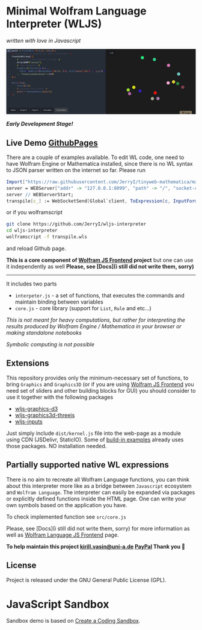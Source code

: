 # Minimal Wolfram Language Interpreter (WLJS) 
*written with love in Javascript*

![image](static/demo.gif)

***Early Development Stage!***

## Live Demo [GithubPages](https://jerryi.github.io/wljs-interpreter/)
There are a couple of examples available. To edit WL code, one need to have Wolfram Engine or Mathematica installed, since there is no WL syntax to JSON parser written on the internet so far. Please run
```mathematica
Import["https://raw.githubusercontent.com/JerryI/tinyweb-mathematica/master/Tinyweb/Tinyweb.wl"];
server = WEBServer["addr" -> "127.0.0.1:8099", "path" -> "/", "socket-close" -> True];
server // WEBServerStart;
transpile[c_] := WebSocketSend[Global`client, ToExpression[c, InputForm, Hold]];
```
or if you wolframscript
```bash
git clone https://github.com/JerryI/wljs-interpreter
cd wljs-interpreter
wolframscript -f transpile.wls
```
and reload Github page.

__This is a core component of [Wolfram JS Frontend](https://github.com/JerryI/wolfram-js-frontend) project__
but one can use it independently as well
__Please, see [Docs](i still did not write them, sorry)__

---

It includes two parts
- `interpeter.js` - a set of functions, that executes the commands and maintain binding between variables
- `core.js` - core library (support for `List`, `Rule` and etc...)

*This is not meant for heavy computations, but rather for interpreting the results produced by Wolfram Engine / Mathematica in your browser or making standalone notebooks*

*Symbolic computing is not possible*

## Extensions
This repository provides only the minimum-necessary set of functions, to bring `Graphics` and `Graphics3D` (or if you are using [Wolfram JS Frontend](https://github.com/JerryI/wolfram-js-frontend) you need set of sliders and other building blocks for GUI) you should consider to use it together with the following packages

- [wljs-graphics-d3](https://github.com/JerryI/wljs-graphics-d3)
- [wljs-graphics3d-threejs](https://github.com/JerryI/Mathematica-ThreeJS-graphics-engine)
- [wljs-inputs](https://github.com/JerryI/wljs-inputs)

Just simply include `dist/kernel.js` file into the web-page as a module using CDN (JSDelivr, StaticIO). Some of [build-in examples]((#examples)) already uses those packages. NO installation needed.

## Partially supported native WL expressions
There is no aim to recreate all Wolfram Language functions, you can think about this interpreter more like as a bridge between `Javascript` ecosystem and `Wolfram Language`. The interpreter can easily be expanded via packages or explicitly defined functions inside the HTML page. One can write your own symbols based on the application you have.

To check implemented function see `src/core.js`

Please, see [Docs](i still did not write them, sorry) for more information as well as [Wolfram Language JS Frontend](https://github.com/JerryI/wolfram-js-frontend) page.

__To help maintain this project [kirill.vasin@uni-a.de](https://www.paypal.com/donate/?hosted_button_id=BN9LWUUUJGW54) [PayPal](https://www.paypal.com/donate/?hosted_button_id=BN9LWUUUJGW54) Thank you 🍺__

## License

Project is released under the GNU General Public License (GPL).

# JavaScript Sandbox

Sandbox demo is based on [Create a Coding Sandbox](https://joyofcode.xyz/create-a-coding-sandbox).


